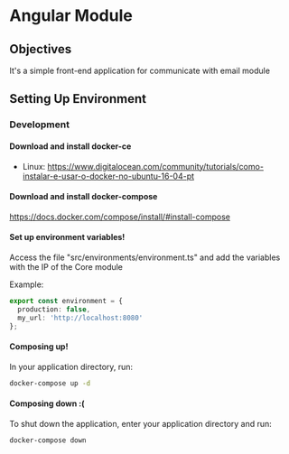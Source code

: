 # Angular Module #

## Objectives ##

It's a simple front-end application for communicate with email module

## Setting Up Environment ##

### Development ###

#### Download and install docker-ce ####

* Linux: https://www.digitalocean.com/community/tutorials/como-instalar-e-usar-o-docker-no-ubuntu-16-04-pt

#### Download and install docker-compose ####

https://docs.docker.com/compose/install/#install-compose

#### Set up environment variables! ####

Access the file "src/environments/environment.ts" and add the variables with the IP of the Core module

Example:

```typescript
export const environment = {
  production: false,
  my_url: 'http://localhost:8080'
};
```

#### Composing up! ####

In your application directory, run:

```bash
docker-compose up -d
```

#### Composing down :( ####

To shut down the application, enter your application directory and run:

```bash
docker-compose down
```
